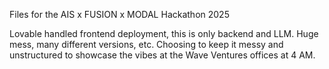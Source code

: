 Files for the AIS x FUSION x MODAL Hackathon 2025

Lovable handled frontend deployment, this is only backend and LLM. Huge mess, many different versions, etc.
Choosing to keep it messy and unstructured to showcase the vibes at the Wave Ventures offices at 4 AM. 
